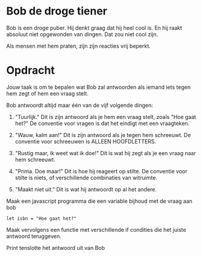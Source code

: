 # Bob de droge tiener

Bob is een droge puber. Hij denkt graag dat hij heel cool is. En hij raakt absoluut niet opgewonden van dingen. Dat zou niet cool zijn.

Als mensen met hem praten, zijn zijn reacties vrij beperkt.

# Opdracht

Jouw taak is om te bepalen wat Bob zal antwoorden als iemand iets tegen hem zegt of hem een ​​vraag stelt.

Bob antwoordt altijd maar één van de vijf volgende dingen:

1. "Tuurlijk." Dit is zijn antwoord als je hem een ​​vraag stelt, zoals "Hoe gaat het?" De conventie voor vragen is dat het eindigt met een vraagteken.

2. "Wauw, kalm aan!" Dit is zijn antwoord als je tegen hem schreeuwt. De conventie voor schreeuwen is ALLEEN HOOFDLETTERS.

3. "Rustig maar, ik weet wat ik doe!" Dit is wat hij zegt als je een vraag naar hem schreeuwt.

4. "Prima. Doe maar!" Dit is hoe hij reageert op stilte. De conventie voor stilte is niets, of verschillende combinaties van witruimte.

5. "Maakt niet uit." Dit is wat hij antwoordt op al het andere.

Maak een javascript programma die een variable bijhoud met de vraag aan bob

    let isbn = "Hoe gaat het?"

Maak vervolgens een functie met verschillende if condities die het juiste antwoord teruggeven.

Print tenslotte het antwoord uit van Bob
